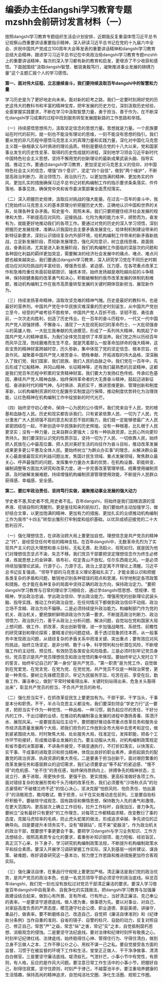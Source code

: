 # 编委办主任dangshi学习教育专题mzshh会前研讨发言材料（一）

按照dangshi学习教育专题组织生活会计划安排，近期我反复重温体悟习近平总书记视察山西重要讲话重要指示精神，深入研读习近平总书记在党的十九届六中全会、庆祝中国共产党成立100周年大会等发表的重要讲话精神和dangshi学习教育总结大会精神，跟进学习习近平总书记在中央政治局dangshi学习教育专题mzshh上的重要讲话精神，每次的深入学习都有新的教育和启发，更增添了不少收获和感悟。下面就围绕"汲取dangshi智慧、敏锐勇毅笃行，凝聚推进事业发展的磅礴力量"这个主题汇报个人的学习感悟。

**第一、面对伟大征程、立志接续奋斗，我们要持续汲取百年dangshi中的智慧和力量**

学习历史是为了更好地走向未来。面对新的赶考之路，我们一定要时刻用好党的历史这伟大的教科书和丰富的精神宝库，把牢发展的历史方位，深刻汲取历史经验，全面掌握实践要求，不断在学习中汲取智慧力量，勇于担当、善于作为，在不断深化dangshi学习成果的过程中找到服务转型发展蹚新路的工作思路和举措。

（一）持续感悟思想伟力，汲取坚定信念的思想力量。思想就是力量。一个民族要站在时代的前列，就一刻也不能没有理论的思维，一刻不能没有思想的指引。我们要从党的非凡历程中感悟马克思主义的真理力量和实践力量，深化对中国化马克思主义既一脉相承又与时俱进的理论品质。特别是要结合党的十八大以来，党和国家事业发生的历史性变革、取得的历史性成就的进程，深刻地学习领会习近平新时代中国特色社会主义思想，坚持不懈用党的创新理论的最新成果武装头脑、指导实践、推动工作。要通过dangshi学习教育，更加坚定对马克思主义的信仰，对中国特色社会主义的信念，增强"四个意识"，坚定"四个自信"，做到"两个维护"，不断提高政治判断力、政治领悟力、政治执行力，以更加饱满的精神、更加务实的作风、更加扎实的措施确保习近平总书记对机构编制工作的指示要求条条落实、件件落地、事事见效，确保党中央和省市委决策部署全面贯彻落实。

（二）深入把握历史规律，汲取应对挑战的强大能量。在过去一百年的奋斗中，我们党始终以马克思主义的基本原理分析把握历史大势，正确地认识中国和世界的关系，处理各种复杂矛盾。知史鉴今、观照未来。我们只要把握住经济社会发展的规律和大势，不断提高应对风险、迎接挑战、化险为夷的能力水平，顺势而为，奋发有为，就能更好地推动我们的各项工作。要通过对党的历史的深入学习领悟，深刻把握历史发展规律，准确认识我国社会主要矛盾发展变化，给体制机制建设带来的新特征新要求，深刻认识错综复杂内外部环境，给机构编制工作带来的新矛盾新挑战，立足新发展阶段，贯彻新发展理念，强化风险意识，树立底线思维，直面挑战，奋勇前进。尤其是进入新发展阶段，我们机构编制工作面临的深层次的问题和各种固化利益的羁绊更加突显，需要解决的经济社会发展中的痛点、堵点、难点问题也越来越突出，我们要通过dangshi学习教育，深入研究学习党在不同历史时期成功应对风险挑战的丰富经验，增强责任感、紧迫感、压力感，在各项重点改革工作和急难险重任务面前砥砺胆识、锤炼本领，始终发扬越是艰险越向前的斗争精神，保持刚健勇毅的改革勇气和决心，积极破解制约我市改革发展的体制机制难题，推动机构编制工作在我市高质量转型发展的关键时期体现新担当、展现新作为。

（三）持续发扬革命精神，汲取攻坚克难的精神气魄。历史是最好的教科书，也是最好的营养剂。中国共产党在中华民族灾难深重的历史时刻诞生，从中国共产党创立至今，经受的严峻考验不胜枚举，中国共产党人百折不挠、坚韧不拔、勇往直前，一次次走向胜利，创造了历史伟业。在一百年的奋斗历程中，一代又一代中国共产党人顽强拼搏、不懈奋斗，涌现了一大批视死如归的革命烈士、一大批顽强奋斗的英雄人物、一大批忘我奉献的先进模范，形成了一系列伟大精神，构筑起了中国共产党人的精神谱系，为我们全体党员提供了丰厚滋养。我们党之所以历经百年而风华正茂，饱经磨难而生生不息，就是凭着那么一股革命加拼命的强大精神，这些宝贵的精神财富跨越时空，历久弥新，集中体现了党的坚定信念、根本宗旨、优良作风，凝聚着中国共产党人艰苦奋斗、牺牲奉献、开拓进取的伟大品格，深深融入了我们党、我们国家、我们民族、我们人民的血脉之中。我们党在一百年中，先后形成了红船精神、井冈山精神、长征精神等，还有我们最熟悉的吕梁精神，这都是我们党百年历程中积累的宝贵精神财富。我们要大力发扬红色传统、传承红色基因，赓续共产党人精神血脉，始终保持革命者的大无畏奋斗精神，鼓起迈进新征程、奋进新时代的精气神，与时俱进、真抓实干，推进思维更新、管理创新和制度革新，以机构编制资源的优化配置夯实制度运行保障，推动制度优势转化为治理效能，让红色精神在机构编制工作中绽放新的时代光芒。

（四）始终坚守初心使命，保持一心为民的公仆情怀。我们党来自于人民，党的根基和血脉在人民。历史和现实都告诉我们，只有紧紧依靠人民、一切为了人民，充分激发广大人民顽强不屈的意志和坚忍不拔的毅力，我们就一定能够使最广大人民紧密团结在一起，不断创造中华民族新的历史辉煌。没有一种根基，比扎根于人民更坚实；没有一种力量，比来自群众更强大；没有一种执政资源，比民心所向更珍贵持久。我们要深刻认识党的性质宗旨，坚持一切为了人民、一切依靠人民，始终把人民放在心中最高位置、把人民对美好生活的向往作为奋斗目标，推动改革发展成果更多更公平惠及全体人民。要始终树立"为群众办实事"的理念，从解决群众最关心最直接最现实的利益问题出发，焦国计民生领域、重点发展领域，聚焦群众最关心、呼声最强烈的问题，发挥集中力量办大事的优势，在机构设置、职能转变、编制调整等方面加大研究和改革力度，进一步完善改革管理举措，统筹使用编制资源，及时破解发展难题，持续增强机构编制资源管理使用效能，不断提升人民群众获得感、幸福感、安全感。

**第二、要扛牢政治责任、坚持笃行实做，凝聚推动事业发展的强大动力**

学史者不愚,知史者不慌,用史者不乱。百年dangshi，将始终是我们固根涵源的营养液、揽镜自照的清醒剂，更是鉴往知来的航标灯。我们要始终主动加强学习，做好结合文章，以更加饱满的精神、更加有力的措施、更加扎实的业绩推动机构编制工作为我市"十四五"转型出雏形打牢制度和组织基础，以优异成绩迎接党的二十大胜利召开。

（一）强化理想信念，在讲政治顾大局上要更加自觉。理想信念是共产党员的精神之"钙"，是经受住任何考验的精神支柱。在百年dangshi中，无数革命先烈为了实现共产主义的远大理想和奋斗目标，无私无畏、赴汤蹈火、视死如归，就是因为他们对理想信念坚贞不渝、矢志不移。我们党员干部要把坚定理想信念作为终生必修课，炼就思想上的金钟罩、铁布衫，咬定青山不放松，任尔东西南北风。一是必须持续加强理论武装。行源于心，力源于志。政治上坚定离不开理论上清醒。习近平总书记反复强调，"领导干部的马克思主义理论基础扎实了，才能全面认识和把握各类复杂的矛盾和问题，敏锐地识别各种错误的观点和思潮，科学地制定各项政策和措施，也才能在各种复杂的局面中坚持正确的政治方向，保持政治定力。"要把dangshi学习教育与日常的理论学习相结合，通过学dangshi悟思想、悟规律、悟精神，学出政治忠诚、学出政治信仰、学出政治能力，增强用党的创新理论武装头脑、指导实践、推动工作的政治自觉，在任何情况下都做到政治信仰不动摇、政治立场不含糊、政治方向不偏移。二是必须持续提升政治能力。构编制部门作为党的机关、政治机关，要把旗帜鲜明讲政治作为第一要求，不断提高政治判断力、政治领悟力、政治执行力，善于从政治上分析问题、解决问题，自觉站在党和国家大局上想问题、做工作、抓改革，突出创新管理，进一步加强战略性、系统性、前瞻性的研究谋划和理论探索；要精准识别问题症结，善于透过现象抓住本质，从一般事务中发现政治问题，从错综复杂的矛盾关系中把准关键、突出重点；要有效应对风险挑战，始终立场坚定、是非分明、敢于斗争，科学预判和分析潜在风险，不断增强工作的主动性、预见性，有效防范各类安全风险隐患。三是必须时刻牢记党员身份。党员意识是共产党员理想信念和政治觉悟的集中体现。要始终牢记入党时立下的誓言，始终牢记自己的"第一身份"是共产党员，"第一职责"是为党工作，自觉做到在党爱党、在党言党、在党为党、在党忧党。共产党员不仅是一种政治荣誉，更是一种责任。要树立先锋模范意识，牢记为民服务宗旨，吃苦在前、享受在后，勤奋工作、廉洁奉公，做到"平常时候看得出来、关键时刻站得出来、危急关头豁得出来"，彰显共产党员的担当，不负共产党员的称号。

（二）强化担当实干，在抓改革促民生上要更加有为。干部干部，干字当头，干事是本分和职责。不干，半点马克思主义都没有。我们要深刻领会"学史力行"这一要求，把担当实干作为一种觉悟、一种品格、一种习惯，肩负起应尽的责任，干好分内的工作，干出过硬的业绩，在推动机构编制事业发展的进程中激扬青春、挥洒汗水、展现风采。一是要提高站位主动干。要把握好推动各项重点改革任务和服务全市经济高质量发展两个大局，把我们担负的工作放到全市大局中去思考和定位，做到紧紧围绕大局、时时聚焦大局、处处服务大局，找准定位，发挥职能，把各个工作环节衔接好，形成推动事业发展的合力。要主动服从大局，对机构编制政策规定和省市委的决策部署，不讲条件接受，不搞变通执行，不打折扣落实，以快落实、实干事、干成事的进取意识和担当精神，体现出良好的职业素养，承担起肩负的配置党的政治资源、执政资源的重大责任。二是要勇于担当创新干。面对艰巨繁重的改革发展任务和基层群众的迫切需求，我们必须要拿出"等不起"的紧迫感、"慢不得"的危机感、"坐不住"的责任感，始终保持昂扬向上、拼搏争先的精神状态，立说立行、勇于进取，用更快步伐、更强干劲、更实措施、更高标准做好各项工作。面对错综复杂的发展形势和千头万绪的改革任务，我们必须要有"沙场秋点兵"的壮志豪情和"不破楼兰终不还"的信心决心，坚决克服"怕担风险、怕负责任、怕出漏子"的消极观念，敢闯敢试、敢于担责，以干在实处推动走在前列。三是要自抬标杆积极干。要破除守成观念、固有路径和懒惰思想，保持敢为人先的勇气和激情，在更大范围内、更高层次上确立工作目标，拉升工作标杆，自我加压，奋力争先。要树立"没有最好只有更好"的工作理念，对每项工作都精益求精，改变敷衍了事的态度，克服马虎轻率的毛病，防止虎头蛇尾的做法，形成追求卓越、争先进位的正确导向。四是要提升本领务实干。没有"精钢钻"，揽不来"瓷器活"。作为政治机关的政治干部，既要想干事更要会干事。要把学习dangshi与学习业务知识、工作方法想结合，按照高素质专业化的要求，着重弥补知识弱项、能力短板、经验盲区，真正沉下心来、扑下身子，学习研究机构编制政策法规，不断提升机构编制政策水平和综合素质。要深入开展学习调研掌握工作实际，深入到基层一线听建议、谋良策、破难题，练好调查研究这一基本功，努力使工作思路和推进措施更加符合客观实际。

（三）强化廉洁自律，在重品行守规矩上要更加严格。清正廉洁是我们党的政治优势，是共产党员的政治本色，也是一名党员领导干部必须坚守的政治底线。纵览百年dangshi，我们党一刻也没有放松过对党员干部清正廉洁的要求。要深入学习借鉴百年dangshi中自我革命、自我净化的实践做法，把dangshi学习教育与加强廉政建设结合起来，做到心有所畏、言有所戒、行有所止，当好清正廉洁、克己奉公的表率。一是要坚守道德底线。做人德为重，做事德为先。要以对事业、对自己、对家庭高度负责的严肃态度，模范遵守社会公德、职业道德、家庭美德，讲操守，重品行，做表率。要不断磨练自己、改造自己，自觉把《廉洁自律准则》和《纪律处分条例》当作自重的准则、自省的镜子、自警的标尺、自励的动力，反复对照自己、修正自己，常思"严"之益，常念"纵"之害，常记"实"之本，自觉抵制腐朽思想、消极观念的侵蚀。二是要坚守法纪底线。要对法律和纪律时刻怀有敬畏之心，时刻牢记纪律红线、法律底线，始终稳得住心神、管得住行为、守得住清白，做到立身不忘做人之本、工作不移公仆之心、用权不谋一己之私。要自觉接受各方面的监督，习惯于在被监督的环境下工作和生活，堂堂正正做人、干干净净做事、清清白白做官。三是要坚守廉洁底线。堤溃蚁孔，气泄针芒。小事小节中有党性，有原则，有人格，反应的是作风大问题。要注意日常工作生活中的小事小节，把握好自己，耐得住寂寞，坚守住原则，时刻严于律己，不越雷池半步。要注重培养健康的生活情趣，保持高尚的精神追求，自觉纯洁社交圈、净化生活圈、规矩工作圈。
